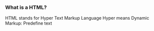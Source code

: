 ### What is a HTML?

HTML stands for Hyper Text Markup Language
Hyper means Dynamic 
Markup: Predefine text


